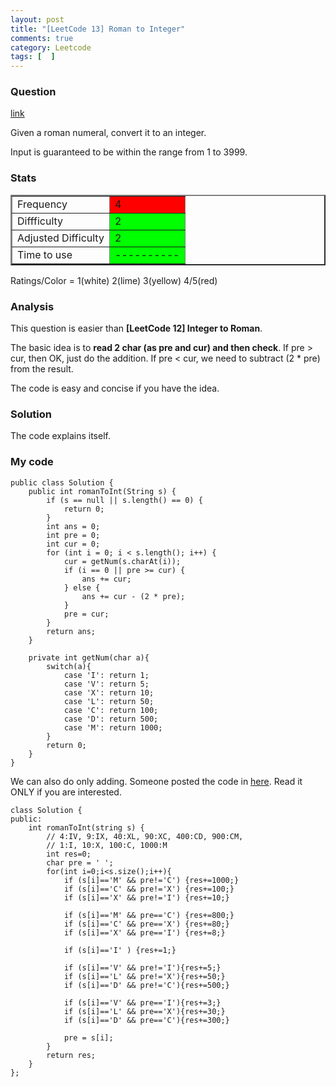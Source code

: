```yaml
---
layout: post
title: "[LeetCode 13] Roman to Integer"
comments: true
category: Leetcode
tags: [  ]
---
```


### Question 

[link](http://oj.leetcode.com/problems/roman-to-integer/)

<div class="question-content">
            <p></p><p>Given a roman numeral, convert it to an integer.</p>

<p>Input is guaranteed to be within the range from 1 to 3999.</p><p></p>
</div>

### Stats

<table border="2">
	<tr>
		<td>Frequency</td>
		<td bgcolor="red">4</td>
	</tr>
	<tr>
		<td>Diffficulty</td>
		<td bgcolor="lime">2</td>
	</tr>
	<tr>
		<td>Adjusted Difficulty</td>
		<td bgcolor="lime">2</td>
	</tr>
	<tr>
		<td>Time to use</td>
		<td bgcolor="lime">----------</td>
	</tr>
</table>

Ratings/Color = 1(white) 2(lime) 3(yellow) 4/5(red)

### Analysis

This question is easier than __[LeetCode 12] Integer to Roman__.

The basic idea is to __read 2 char (as pre and cur) and then check__. If pre > cur, then OK, just do the addition. If pre < cur, we need to subtract (2 * pre) from the result. 

The code is easy and concise if you have the idea. 

### Solution

The code explains itself. 

### My code

    public class Solution {
        public int romanToInt(String s) {
            if (s == null || s.length() == 0) {
                return 0;
            }
            int ans = 0;
            int pre = 0;
            int cur = 0;
            for (int i = 0; i < s.length(); i++) {
                cur = getNum(s.charAt(i));
                if (i == 0 || pre >= cur) {
                    ans += cur;
                } else {
                    ans += cur - (2 * pre);
                }
                pre = cur;
            }
            return ans;
        }

        private int getNum(char a){
            switch(a){
                case 'I': return 1;
                case 'V': return 5;
                case 'X': return 10;
                case 'L': return 50;
                case 'C': return 100;
                case 'D': return 500;
                case 'M': return 1000;
            }
            return 0;
        }
    }

We can also do only adding. Someone posted the code in [here](http://yucoding.blogspot.sg/2013/05/leetcode-question-87-roman-to-interger.html). Read it ONLY if you are interested. 

    class Solution {
    public:
        int romanToInt(string s) {
            // 4:IV, 9:IX, 40:XL, 90:XC, 400:CD, 900:CM,
            // 1:I, 10:X, 100:C, 1000:M
            int res=0;
            char pre = ' ';
            for(int i=0;i<s.size();i++){
                if (s[i]=='M' && pre!='C') {res+=1000;}
                if (s[i]=='C' && pre!='X') {res+=100;}
                if (s[i]=='X' && pre!='I') {res+=10;}

                if (s[i]=='M' && pre=='C') {res+=800;}
                if (s[i]=='C' && pre=='X') {res+=80;}
                if (s[i]=='X' && pre=='I') {res+=8;}

                if (s[i]=='I' ) {res+=1;}

                if (s[i]=='V' && pre!='I'){res+=5;}
                if (s[i]=='L' && pre!='X'){res+=50;}
                if (s[i]=='D' && pre!='C'){res+=500;}

                if (s[i]=='V' && pre=='I'){res+=3;}
                if (s[i]=='L' && pre=='X'){res+=30;}
                if (s[i]=='D' && pre=='C'){res+=300;}

                pre = s[i];
            }
            return res;
        }
    };

